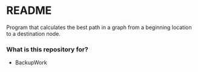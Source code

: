 # README #

Program that calculates the best path in a graph from a beginning location to a destination node.

### What is this repository for? ###

* BackupWork
